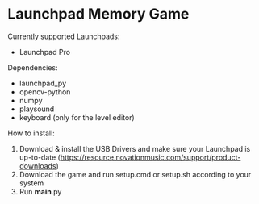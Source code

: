 # Launchpad Memory Game

Currently supported Launchpads:
- Launchpad Pro

Dependencies:
- launchpad_py
- opencv-python
- numpy
- playsound 
- keyboard (only for the level editor)

How to install:
1. Download & install the USB Drivers and make sure your Launchpad is up-to-date (https://resource.novationmusic.com/support/product-downloads)
2. Download the game and run setup.cmd or setup.sh according to your system
3. Run __main__.py 
